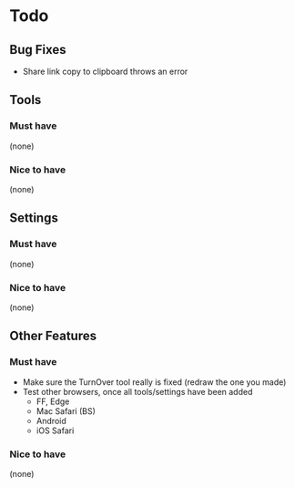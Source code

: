 # Todo

## Bug Fixes
- Share link copy to clipboard throws an error


## Tools

### Must have
(none)

### Nice to have
(none)


## Settings

### Must have
(none)

### Nice to have
(none)


## Other Features

### Must have
- Make sure the TurnOver tool really is fixed (redraw the one you made)
- Test other browsers, once all tools/settings have been added
	- FF, Edge
	- Mac Safari (BS)
	- Android
	- iOS Safari

### Nice to have
(none)